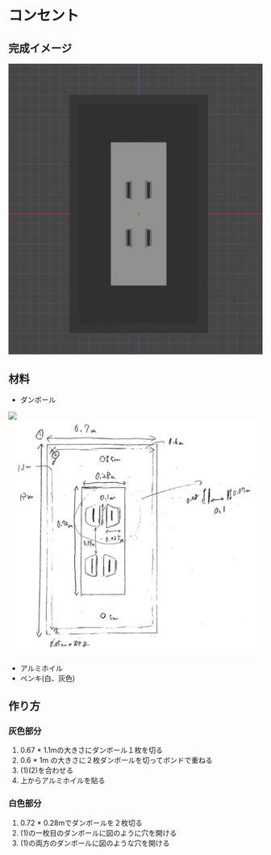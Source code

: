 # コンセント
## 完成イメージ
![](./img/2021-08-16_01-44.png)

## 材料
- ダンボール

![](/img/2021-08-16_01-45.png)
![](./img/work/IMG_4574.jpg)
- アルミホイル
- ペンキ(白、灰色)


## 作り方
### 灰色部分
1. 0.67 * 1.1mの大きさにダンボール１枚を切る
2. 0.6 * 1m の大きさに２枚ダンボールを切ってボンドで重ねる
3. (1)(2)を合わせる
4. 上からアルミホイルを貼る

### 白色部分
1. 0.72 * 0.28mでダンボールを２枚切る
2. (1)の一枚目のダンボールに図のように穴を開ける
3. (1)の両方のダンボールに図のような穴を開ける